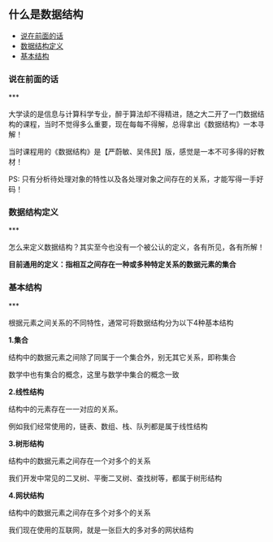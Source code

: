 
## 什么是数据结构

*   [说在前面的话](#pre)
*   [数据结构定义](#define)
*   [基本结构](#type)


<h3 id="pre">说在前面的话</h3>
***

大学读的是信息与计算科学专业，醉于算法却不得精进，随之大二开了一门数据结构的课程，当时不觉得多么重要，现在每每不得解，总得拿出《数据结构》一本寻解！

当时课程用的《数据结构》是【严蔚敏、吴伟民】版，感觉是一本不可多得的好教材！

PS: 只有分析待处理对象的特性以及各处理对象之间存在的关系，才能写得一手好码！



<h3 id="define">数据结构定义</h3>
***

怎么来定义数据结构？其实至今也没有一个被公认的定义，各有所见，各有所解！

**目前通用的定义：指相互之间存在一种或多种特定关系的数据元素的集合**



<h3 id="type">基本结构</h3>
***

根据元素之间关系的不同特性，通常可将数据结构分为以下4种基本结构

**1.集合**

结构中的数据元素之间除了同属于一个集合外，别无其它关系，即称集合

数学中也有集合的概念，这里与数学中集合的概念一致


**2.线性结构**

结构中的元素存在一一对应的关系。

例如我们经常使用的，链表、数组、栈、队列都是属于线性结构


**3.树形结构**

结构中的数据元素之间存在一个对多个的关系

我们开发中常见的二叉树、平衡二叉树、查找树等，都属于树形结构


**4.网状结构**

结构中的数据元素之间存在多个对多个的关系

我们现在使用的互联网，就是一张巨大的多对多的网状结构


